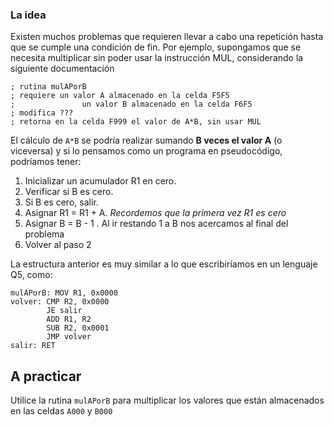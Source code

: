### La idea

Existen muchos problemas que requieren llevar a cabo una repetición hasta que se cumple una condición de fin. Por ejemplo, supongamos que se necesita multiplicar sin poder usar la instrucción MUL, considerando la siguiente documentación

```
; rutina mulAPorB 
; requiere un valor A almacenado en la celda F5F5
;               un valor B almacenado en la celda F6F5 
; modifica ???
; retorna en la celda F999 el valor de A*B, sin usar MUL
```

El cálculo de `A*B` se podría realizar sumando **B veces el valor A** (o viceversa) y si lo pensamos como un
programa en pseudocódigo, podríamos tener:

1. Inicializar un acumulador R1 en cero.
2. Verificar si B es cero.
3. Si B es cero, salir.
4. Asignar R1 = R1 + A. *Recordemos que la primera vez R1 es cero*
5. Asignar B = B - 1 . Al ir restando 1 a B nos acercamos al final del problema
6. Volver al paso 2


La estructura anterior es muy similar a lo que escribiríamos en un lenguaje Q5, como:

```
mulAPorB: MOV R1, 0x0000
volver: CMP R2, 0x0000
        JE salir
        ADD R1, R2
        SUB R2, 0x0001
        JMP volver
salir: RET
```

## A practicar

Utilice la rutina `mulAPorB` para multiplicar los valores que están almacenados en las celdas `A000` y `B000`